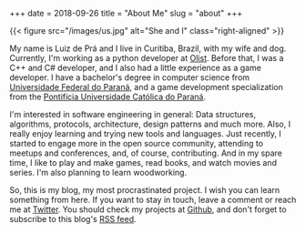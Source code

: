 +++
date = 2018-09-26
title = "About Me"
slug = "about" 
+++

{{< figure src="/images/us.jpg" alt="She and I" class="right-aligned" >}}

My name is Luiz de Prá and I live in Curitiba, Brazil, with my wife and dog. Currently, I'm working as a python developer at [Olist][olist]. Before that, I was a C++ and C# developer, and I also had a little experience as a game developer. I have a bachelor's degree in computer science from [Universidade Federal do Paraná][ufpr], and a game development specialization from the [Pontifícia Universidade Católica do Paraná][pucpr].

I'm interested in software engineering in general: Data structures, algorithms, protocols, architecture, design patterns and much more. Also, I really enjoy learning and trying new tools and languages. Just recently, I started to engage more in the open source community, attending to meetups and conferences, and, of course, contributing. And in my spare time, I like to play and make games, read books, and watch movies and series. I'm also planning to learn woodworking.

So, this is my blog, my most procrastinated project. I wish you can learn something from here. If you want to stay in touch, leave a comment or reach me at [Twitter][twitter]. You should check my projects at [Github][github], and don't forget to subscribe to this blog's [RSS feed][feed].

[olist]: http://www.olist.com
[ufpr]: http://www.ufpr.br
[pucpr]: https://www.pucpr.br
[twitter]: https://twitter.com/luizdepra
[github]: https://github.com/luizdepra
[feed]: /index.xml
